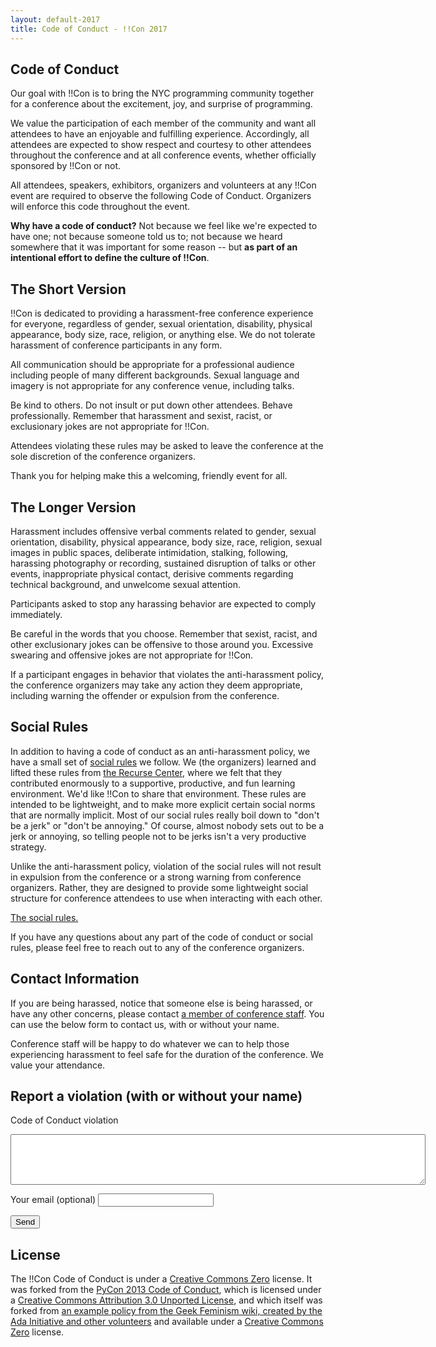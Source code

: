 ```yaml
---
layout: default-2017
title: Code of Conduct - !!Con 2017
---
```


## Code of Conduct

Our goal with !!Con is to bring the NYC programming community together
for a conference about the excitement, joy, and surprise of
programming.

We value the participation of each member of the community and want
all attendees to have an enjoyable and fulfilling
experience. Accordingly, all attendees are expected to show respect
and courtesy to other attendees throughout the conference and at all
conference events, whether officially sponsored by !!Con or not.

All attendees, speakers, exhibitors, organizers and volunteers at any
!!Con event are required to observe the following Code of
Conduct. Organizers will enforce this code throughout the event.

**Why have a code of conduct?** Not because we feel like we're
expected to have one; not because someone told us to; not because we
heard somewhere that it was important for some reason -- but **as part
of an intentional effort to define the culture of !!Con**.

## The Short Version

!!Con is dedicated to providing a harassment-free conference
experience for everyone, regardless of gender, sexual orientation,
disability, physical appearance, body size, race, religion, or
anything else. We do not tolerate harassment of conference
participants in any form.

All communication should be appropriate for a professional audience
including people of many different backgrounds. Sexual language and
imagery is not appropriate for any conference venue, including talks.

Be kind to others. Do not insult or put down other attendees. Behave
professionally. Remember that harassment and sexist, racist, or
exclusionary jokes are not appropriate for !!Con.

Attendees violating these rules may be asked to leave the conference
at the sole discretion of the conference organizers.

Thank you for helping make this a welcoming, friendly event for all.

## The Longer Version

Harassment includes offensive verbal comments related to gender,
sexual orientation, disability, physical appearance, body size, race,
religion, sexual images in public spaces, deliberate intimidation,
stalking, following, harassing photography or recording, sustained
disruption of talks or other events, inappropriate physical contact,
derisive comments regarding technical background, and unwelcome sexual
attention.

Participants asked to stop any harassing behavior are expected to
comply immediately.

Be careful in the words that you choose. Remember that sexist, racist,
and other exclusionary jokes can be offensive to those around
you. Excessive swearing and offensive jokes are not appropriate for
!!Con.

If a participant engages in behavior that violates the anti-harassment
policy, the conference organizers may take any action they deem
appropriate, including warning the offender or expulsion from the
conference.

## Social Rules

In addition to having a code of conduct as an anti-harassment policy,
we have a small set of
[social rules](https://www.recurse.com/manual#sub-sec-social-rules) we
follow. We (the organizers) learned and lifted these rules from
[the Recurse Center](https://www.recurse.com/), where we felt that
they contributed enormously to a supportive, productive, and fun
learning environment. We'd like !!Con to share that environment. These
rules are intended to be lightweight, and to make more explicit
certain social norms that are normally implicit. Most of our social
rules really boil down to "don't be a jerk" or "don't be annoying." Of
course, almost nobody sets out to be a jerk or annoying, so telling
people not to be jerks isn't a very productive strategy.

Unlike the anti-harassment policy, violation of the social rules will
not result in expulsion from the conference or a strong warning from
conference organizers.  Rather, they are designed to provide some
lightweight social structure for conference attendees to use when
interacting with each other.

[The social rules.](https://www.recurse.com/manual#sub-sec-social-rules)
          
If you have any questions about any part of the code of conduct or
social rules, please feel free to reach out to any of the conference
organizers.

## Contact Information

If you are being harassed, notice that someone else is being harassed,
or have any other concerns, please contact
[a member of conference staff](index.html#organizers).  You can use
the below form to contact us, with or without your name.

Conference staff will be happy to do whatever we can to help those
experiencing harassment to feel safe for the duration of the
conference. We value your attendance.
        
## Report a violation (with or without your name)
<form action="https://formspree.io/nabil.hassein@gmail.com" method="POST">

<label for="code of conduct violation">Code of Conduct violation </label>
<textarea type="text" name="code of conduct violation" rows="5" cols="80"></textarea>
<label for="_replyto">Your email (optional) </label>
<input type="email" name="_replyto">

<input type="submit" value="Send">
</form>  

## License

The !!Con Code of Conduct is under a
[Creative Commons Zero](http://creativecommons.org/about/cc0) license.
It was forked from the
[PyCon 2013 Code of Conduct](https://us.pycon.org/2013/about/code-of-conduct/),
which is licensed under a
[Creative Commons Attribution 3.0 Unported License](http://creativecommons.org/licenses/by/3.0/),
and which itself was forked from
[an example policy from the Geek Feminism wiki, created by the Ada Initiative and other volunteers](http://geekfeminism.wikia.com/wiki/Conference_anti-harassment/Policy)
and available under a
[Creative Commons Zero](http://creativecommons.org/about/cc0) license.

